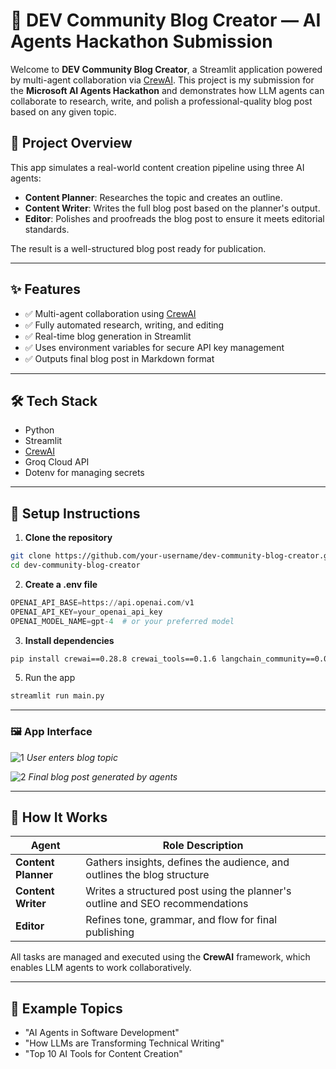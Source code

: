 # 🧠 DEV Community Blog Creator — AI Agents Hackathon Submission

Welcome to **DEV Community Blog Creator**, a Streamlit application powered by multi-agent collaboration via [CrewAI](https://docs.crewai.com/). This project is my submission for the **Microsoft AI Agents Hackathon** and demonstrates how LLM agents can collaborate to research, write, and polish a professional-quality blog post based on any given topic.

## 🚀 Project Overview

This app simulates a real-world content creation pipeline using three AI agents:

- **Content Planner**: Researches the topic and creates an outline.
- **Content Writer**: Writes the full blog post based on the planner's output.
- **Editor**: Polishes and proofreads the blog post to ensure it meets editorial standards.

The result is a well-structured blog post ready for publication.

---

## ✨ Features

- ✅ Multi-agent collaboration using [CrewAI](https://github.com/joaomdmoura/crewAI)
- ✅ Fully automated research, writing, and editing
- ✅ Real-time blog generation in Streamlit
- ✅ Uses environment variables for secure API key management
- ✅ Outputs final blog post in Markdown format

---

## 🛠️ Tech Stack

- Python
- Streamlit
- [CrewAI](https://github.com/joaomdmoura/crewAI)
- Groq Cloud API
- Dotenv for managing secrets

---

## 🔧 Setup Instructions

1. **Clone the repository**

```bash
git clone https://github.com/your-username/dev-community-blog-creator.git
cd dev-community-blog-creator
```

2. **Create a .env file**
```python
OPENAI_API_BASE=https://api.openai.com/v1
OPENAI_API_KEY=your_openai_api_key
OPENAI_MODEL_NAME=gpt-4  # or your preferred model
```

3. **Install dependencies**
```bash
pip install crewai==0.28.8 crewai_tools==0.1.6 langchain_community==0.0.29 streamlit 
```

5. Run the app
```bash
streamlit run main.py
```

---

### 🖼️ App Interface
![1](https://github.com/user-attachments/assets/cb066e90-e6ab-4c4d-936b-de3e4668d77a)
*User enters blog topic*

![2](https://github.com/user-attachments/assets/897ee678-aa3b-4c0a-afcb-0a4cda3c8bce)
*Final blog post generated by agents*

---

## 🧠 How It Works

| Agent           | Role Description                                                                 |
|------------------|----------------------------------------------------------------------------------|
| **Content Planner** | Gathers insights, defines the audience, and outlines the blog structure         |
| **Content Writer**  | Writes a structured post using the planner's outline and SEO recommendations     |
| **Editor**          | Refines tone, grammar, and flow for final publishing                            |

All tasks are managed and executed using the **CrewAI** framework, which enables LLM agents to work collaboratively.

---

## 🧪 Example Topics

- "AI Agents in Software Development"  
- "How LLMs are Transforming Technical Writing"  
- "Top 10 AI Tools for Content Creation"

